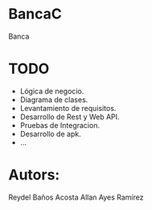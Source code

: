 # BancaC
Banca

# TODO
* Lógica de negocio.
* Diagrama de clases.
* Levantamiento de requisitos.
* Desarrollo de Rest y Web API.
* Pruebas de Integracion.
* Desarrollo de apk.
* ...


# Autors:
Reydel Baños Acosta
Allan Ayes Ramírez
